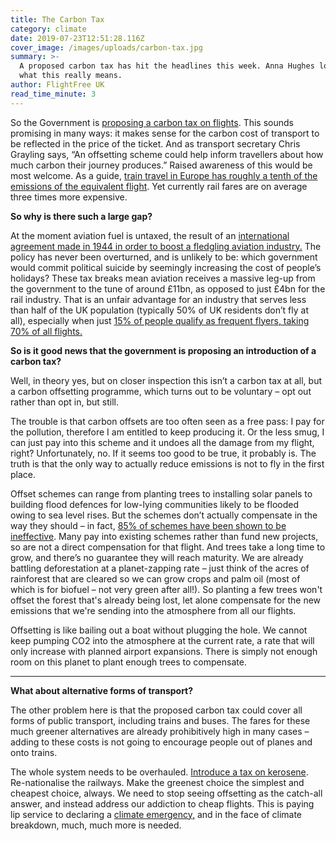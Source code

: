 ```yaml
---
title: The Carbon Tax
category: climate
date: 2019-07-23T12:51:28.116Z
cover_image: /images/uploads/carbon-tax.jpg
summary: >-
  A proposed carbon tax has hit the headlines this week. Anna Hughes looks at
  what this really means.
author: FlightFree UK
read_time_minute: 3
---
```

So the Government is [proposing a carbon tax on flights](https://www.thetimes.co.uk/article/air-travellers-to-be-hit-by-carbon-charge-on-all-tickets-hz2dnmzfp). This sounds promising in many ways: it makes sense for the carbon cost of transport to be reflected in the price of the ticket. And as transport secretary Chris Grayling says, “An offsetting scheme could help inform travellers about how much carbon their journey produces.” Raised awareness of this would be most welcome. As a guide, [train travel in Europe has roughly a tenth of the emissions of the equivalent flight](https://www.seat61.com/CO2flights.htm). Yet currently rail fares are on average three times more expensive.



**So why is there such a large gap?**



At the moment aviation fuel is untaxed, the result of an [international agreement made in 1944 in order to boost a fledgling aviation industry.](https://www.aef.org.uk/issues/economics/taxation/) The policy has never been overturned, and is unlikely to be: which government would commit political suicide by seemingly increasing the cost of people’s holidays? These tax breaks mean aviation receives a massive leg-up from the government to the tune of around £11bn, as opposed to just £4bn for the rail industry. That is an unfair advantage for an industry that serves less than half of the UK population (typically 50% of UK residents don’t fly at all), especially when just [15% of people qualify as frequent flyers, taking 70% of all flights.](http://afreeride.org/about/)



**So is it good news that the government is proposing an introduction of a carbon tax?**



Well, in theory yes, but on closer inspection this isn’t a carbon tax at all, but a carbon offsetting programme, which turns out to be voluntary – opt out rather than opt in, but still. 



The trouble is that carbon offsets are too often seen as a free pass: I pay for the pollution, therefore I am entitled to keep producing it. Or the less smug, I can just pay into this scheme and it undoes all the damage from my flight, right? Unfortunately, no. If it seems too good to be true, it probably is. The truth is that the only way to actually reduce emissions is not to fly in the first place. 



Offset schemes can range from planting trees to installing solar panels to building flood defences for low-lying communities likely to be flooded owing to sea level rises. But the schemes don’t actually compensate in the way they should – in fact, [85% of schemes have been shown to be ineffective](https://www.transportenvironment.org/news/85-offsets-failed-reduce-emissions-says-eu-study). Many pay into existing schemes rather than fund new projects, so are not a direct compensation for that flight. And trees take a long time to grow, and there’s no guarantee they will reach maturity. We are already battling deforestation at a planet-zapping rate – just think of the acres of rainforest that are cleared so we can grow crops and palm oil (most of which is for biofuel – not very green after all!). So planting a few trees won't offset the forest that's already being lost, let alone compensate for the new emissions that we're sending into the atmosphere from all our flights. 



Offsetting is like bailing out a boat without plugging the hole. We cannot keep pumping CO2 into the atmosphere at the current rate, a rate that will only increase with planned airport expansions. There is simply not enough room on this planet to plant enough trees to compensate.

****

**What about alternative forms of transport?**



The other problem here is that the proposed carbon tax could cover all forms of public transport, including trains and buses. The fares for these much greener alternatives are already prohibitively high in many cases – adding to these costs is not going to encourage people out of planes and onto trains. 



The whole system needs to be overhauled. [Introduce a tax on kerosene](https://eci.ec.europa.eu/008/public/#/initiative). Re-nationalise the railways. Make the greenest choice the simplest and cheapest choice, always. We need to stop seeing offsetting as the catch-all answer, and instead address our addiction to cheap flights. This is paying lip service to declaring a [climate emergency,](https://www.bbc.co.uk/news/uk-politics-48126677) and in the face of climate breakdown, much, much more is needed.
